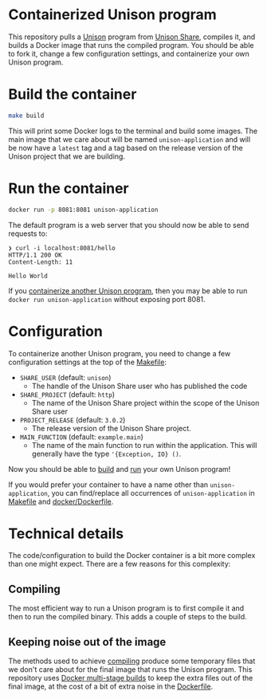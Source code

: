 # Containerized Unison program

This repository pulls a [Unison][unison] program from [Unison Share][share], compiles it, and builds a Docker image that runs the compiled program. You should be able to fork it, change a few configuration settings, and containerize your own Unison program.

# Build the container

```sh
make build
```

This will print some Docker logs to the terminal and build some images. The main image that we care about will be named `unison-application` and will be now have a `latest` tag and a tag based on the release version of the Unison project that we are building.

# Run the container

```sh
docker run -p 8081:8081 unison-application
```

The default program is a web server that you should now be able to send requests to:

```
❯ curl -i localhost:8081/hello
HTTP/1.1 200 OK
Content-Length: 11

Hello World
```

If you [containerize another Unison program](#configuration), then you may be able to run `docker run unison-application` without exposing port 8081.

# Configuration

To containerize another Unison program, you need to change a few configuration settings at the top of the [Makefile](Makefile):

- `SHARE_USER` (default: `unison`)
  - The handle of the Unison Share user who has published the code
- `SHARE_PROJECT` (default: `http`)
  - The name of the Unison Share project within the scope of the Unison Share user
- `PROJECT_RELEASE` (default: `3.0.2`)
  - The release version of the Unison Share project.
- `MAIN_FUNCTION` (default: `example.main`)
  - The name of the main function to run within the application. This will generally have the type `'{Exception, IO} ()`.

Now you should be able to [build](#build-the-container) and [run](#run-the-container) your own Unison program!

If you would prefer your container to have a name other than `unison-application`, you can find/replace all occurrences of `unison-application` in [Makefile](Makefile) and [docker/Dockerfile][dockerfile].

# Technical details

The code/configuration to build the Docker container is a bit more complex than one might expect. There are a few reasons for this complexity:

## Compiling

The most efficient way to run a Unison program is to first compile it and then to run the compiled binary. This adds a couple of steps to the build.

## Keeping noise out of the image

The methods used to achieve [compiling](#compiling) produce some temporary files that we don't care about for the final image that runs the Unison program. This repository uses [Docker multi-stage builds](https://docs.docker.com/build/building/multi-stage/) to keep the extra files out of the final image, at the cost of a bit of extra noise in the [Dockerfile][dockerfile].

[docker]: https://www.docker.com/
[dockerfile]: docker/Dockerfile
[share]: https://share.unison-lang.org/
[unison]: https://www.unison-lang.org/
